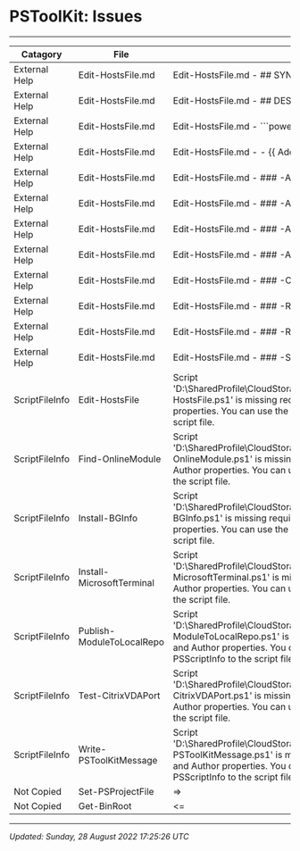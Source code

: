 ﻿# PSToolKit: Issues

---

| Catagory       | File                      | details                                                                                                                                                                                                                                                                                                                                                                                               |
| -------------- | ------------------------- | ----------------------------------------------------------------------------------------------------------------------------------------------------------------------------------------------------------------------------------------------------------------------------------------------------------------------------------------------------------------------------------------------------- |
| External Help  | Edit-HostsFile.md         | Edit-HostsFile.md - ## SYNOPSIS - {{ Fill in the Synopsis }}                                                                                                                                                                                                                                                                                                                                          |
| External Help  | Edit-HostsFile.md         | Edit-HostsFile.md - ## DESCRIPTION - {{ Fill in the Description }}                                                                                                                                                                                                                                                                                                                                    |
| External Help  | Edit-HostsFile.md         | Edit-HostsFile.md - ```powershell - PS C:\> {{ Add example code here }}                                                                                                                                                                                                                                                                                                                               |
| External Help  | Edit-HostsFile.md         | Edit-HostsFile.md -  - {{ Add example description here }}                                                                                                                                                                                                                                                                                                                                             |
| External Help  | Edit-HostsFile.md         | Edit-HostsFile.md - ### -Add - {{ Fill Add Description }}                                                                                                                                                                                                                                                                                                                                             |
| External Help  | Edit-HostsFile.md         | Edit-HostsFile.md - ### -AddFQDN - {{ Fill AddFQDN Description }}                                                                                                                                                                                                                                                                                                                                     |
| External Help  | Edit-HostsFile.md         | Edit-HostsFile.md - ### -AddHost - {{ Fill AddHost Description }}                                                                                                                                                                                                                                                                                                                                     |
| External Help  | Edit-HostsFile.md         | Edit-HostsFile.md - ### -AddIP - {{ Fill AddIP Description }}                                                                                                                                                                                                                                                                                                                                         |
| External Help  | Edit-HostsFile.md         | Edit-HostsFile.md - ### -OpenInNotepad - {{ Fill OpenInNotepad Description }}                                                                                                                                                                                                                                                                                                                         |
| External Help  | Edit-HostsFile.md         | Edit-HostsFile.md - ### -Remove - {{ Fill Remove Description }}                                                                                                                                                                                                                                                                                                                                       |
| External Help  | Edit-HostsFile.md         | Edit-HostsFile.md - ### -RemoveText - {{ Fill RemoveText Description }}                                                                                                                                                                                                                                                                                                                               |
| External Help  | Edit-HostsFile.md         | Edit-HostsFile.md - ### -ShowCurrent - {{ Fill ShowCurrent Description }}                                                                                                                                                                                                                                                                                                                             |
| ScriptFileInfo | Edit-HostsFile            | Script 'D:\SharedProfile\CloudStorage\Dropbox\#Profile\Documents\PowerShell\ProdModules\PSToolKit\PSToolKit\Public\Edit-HostsFile.ps1' is missing required metadata properties. Verify that the script file has Version, Guid, Description and Author properties. You can use the Update-ScriptFileInfo or New-ScriptFileInfo cmdlet to add or update the PSScriptInfo to the script file.            |
| ScriptFileInfo | Find-OnlineModule         | Script 'D:\SharedProfile\CloudStorage\Dropbox\#Profile\Documents\PowerShell\ProdModules\PSToolKit\PSToolKit\Public\Find-OnlineModule.ps1' is missing required metadata properties. Verify that the script file has Version, Guid, Description and Author properties. You can use the Update-ScriptFileInfo or New-ScriptFileInfo cmdlet to add or update the PSScriptInfo to the script file.         |
| ScriptFileInfo | Install-BGInfo            | Script 'D:\SharedProfile\CloudStorage\Dropbox\#Profile\Documents\PowerShell\ProdModules\PSToolKit\PSToolKit\Public\Install-BGInfo.ps1' is missing required metadata properties. Verify that the script file has Version, Guid, Description and Author properties. You can use the Update-ScriptFileInfo or New-ScriptFileInfo cmdlet to add or update the PSScriptInfo to the script file.            |
| ScriptFileInfo | Install-MicrosoftTerminal | Script 'D:\SharedProfile\CloudStorage\Dropbox\#Profile\Documents\PowerShell\ProdModules\PSToolKit\PSToolKit\Public\Install-MicrosoftTerminal.ps1' is missing required metadata properties. Verify that the script file has Version, Guid, Description and Author properties. You can use the Update-ScriptFileInfo or New-ScriptFileInfo cmdlet to add or update the PSScriptInfo to the script file. |
| ScriptFileInfo | Publish-ModuleToLocalRepo | Script 'D:\SharedProfile\CloudStorage\Dropbox\#Profile\Documents\PowerShell\ProdModules\PSToolKit\PSToolKit\Public\Publish-ModuleToLocalRepo.ps1' is missing required metadata properties. Verify that the script file has Version, Guid, Description and Author properties. You can use the Update-ScriptFileInfo or New-ScriptFileInfo cmdlet to add or update the PSScriptInfo to the script file. |
| ScriptFileInfo | Test-CitrixVDAPort        | Script 'D:\SharedProfile\CloudStorage\Dropbox\#Profile\Documents\PowerShell\ProdModules\PSToolKit\PSToolKit\Public\Test-CitrixVDAPort.ps1' is missing required metadata properties. Verify that the script file has Version, Guid, Description and Author properties. You can use the Update-ScriptFileInfo or New-ScriptFileInfo cmdlet to add or update the PSScriptInfo to the script file.        |
| ScriptFileInfo | Write-PSToolKitMessage    | Script 'D:\SharedProfile\CloudStorage\Dropbox\#Profile\Documents\PowerShell\ProdModules\PSToolKit\PSToolKit\Public\Write-PSToolKitMessage.ps1' is missing required metadata properties. Verify that the script file has Version, Guid, Description and Author properties. You can use the Update-ScriptFileInfo or New-ScriptFileInfo cmdlet to add or update the PSScriptInfo to the script file.    |
| Not Copied     | Set-PSProjectFile         | =>                                                                                                                                                                                                                                                                                                                                                                                                    |
| Not Copied     | Get-BinRoot               | <=                                                                                                                                                                                                                                                                                                                                                                                                    |

---

*Updated: Sunday, 28 August 2022 17:25:26 UTC*

